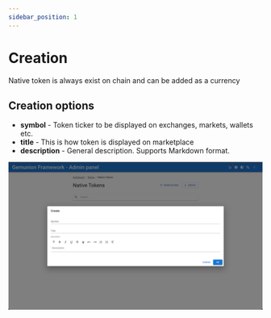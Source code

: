 ```yaml
---
sidebar_position: 1
---
```


# Creation

Native token is always exist on chain and can be added as a currency

## Creation options

- **symbol** - Token ticker to be displayed on exchanges, markets, wallets etc.
- **title** - This is how token is displayed on marketplace
- **description** - General description. Supports Markdown format.

![NATIVE token create dialog](/img/admin/hierarchy/native/token_create_dialog.png)
